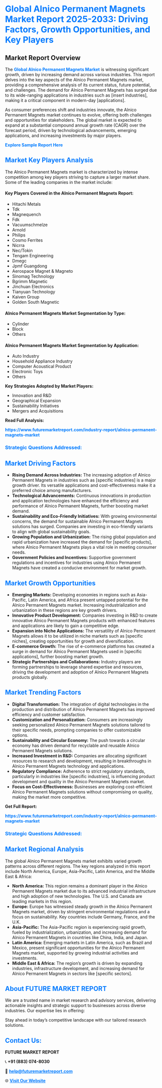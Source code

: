 <h1 style="color: #007BFF;">Global Alnico Permanent Magnets Market Report 2025-2033: Driving Factors, Growth Opportunities, and Key Players</h1>

<section id="overview">
<h2>Market Report Overview</h2>
<p>The <a href="https://www.futuremarketreport.com/industry-report/alnico-permanent-magnets-market" style="color: #007BFF; text-decoration: none;"><strong>Global Alnico Permanent Magnets Market</strong></a> is witnessing significant growth, driven by increasing demand across various industries. This report delves into the key aspects of the Alnico Permanent Magnets market, providing a comprehensive analysis of its current status, future potential, and challenges. The demand for Alnico Permanent Magnets has surged due to its wide-ranging applications in industries such as [insert industries], making it a critical component in modern-day [applications].</p>
<p>As consumer preferences shift and industries innovate, the Alnico Permanent Magnets market continues to evolve, offering both challenges and opportunities for stakeholders. The global market is expected to expand at a substantial compound annual growth rate (CAGR) over the forecast period, driven by technological advancements, emerging applications, and increasing investments by major players.</p>
</section>

<section id="overview">
<p><a href="https://www.futuremarketreport.com/request-sample/reportId=30494" style="color: #007BFF; text-decoration: none;"><strong>Explore Sample Report Here</strong></a></p>
</section>

<section id="key-players">
<h2 style="color: #007BFF;">Market Key Players Analysis</h2>
<p>The Alnico Permanent Magnets market is characterized by intense competition among key players striving to capture a larger market share. Some of the leading companies in the market include:</p>
<h4>Key Players Covered in the Alnico Permanent Magnets Report:</h4>
<ul><li>Hitachi Metals</li><li>Tdk</li><li>Magnequench</li><li>Fdk</li><li>Vacuumschmelze</li><li>Arnold</li><li>Philips</li><li>Cosmo Ferrites</li><li>Nicrra</li><li>Nec/Tokin</li><li>Tengam Engineering</li><li>Dmegc</li><li>Jpmf Guangdong</li><li>Aerospace Magnet &amp; Magneto</li><li>Sinomag Technology</li><li>Bgrimm Magnetic</li><li>Jinchuan Electronics</li><li>Tianyuan Technology</li><li>Kaiven Group</li><li>Golden South Magnetic</li></ul>
<h4>Alnico Permanent Magnets Market Segmentation by Type:</h4>
<ul><li>Cylinder</li><li>Block</li><li>Others</li></ul>

<h4>Alnico Permanent Magnets Market Segmentation by Application:</h4>
<ul><li>Auto Industry</li><li>Household Appliance Industry</li><li>Computer Acoustical Product</li><li>Electronic Toys</li><li>Others</li></ul>
<p><strong>Key Strategies Adopted by Market Players:</strong></p>
<ul>
<li>Innovation and R&D</li>
<li>Geographical Expansion</li>
<li>Sustainability Initiatives</li>
<li>Mergers and Acquisitions</li>
</ul>
</section>

<section>
<p><strong>Read Full Analysis: </strong></p><a href="https://www.futuremarketreport.com/industry-report/alnico-permanent-magnets-market" style="color: #007BFF; text-decoration: none;"><strong>https://www.futuremarketreport.com/industry-report/alnico-permanent-magnets-market</strong></a>
<h3 style="color: #007BFF;">Strategic Questions Addressed:</h3>
</section>

<section id="driving-factors">
<h2 style="color: #007BFF;">Market Driving Factors</h2>
<ul>
<li><strong>Rising Demand Across Industries:</strong> The increasing adoption of Alnico Permanent Magnets in industries such as [specific industries] is a major growth driver. Its versatile applications and cost-effectiveness make it a preferred choice among manufacturers.</li>
<li><strong>Technological Advancements:</strong> Continuous innovations in production and application technologies have enhanced the efficiency and performance of Alnico Permanent Magnets, further boosting market demand.</li>
<li><strong>Sustainability and Eco-Friendly Initiatives:</strong> With growing environmental concerns, the demand for sustainable Alnico Permanent Magnets solutions has surged. Companies are investing in eco-friendly variants to align with global sustainability goals.</li>
<li><strong>Growing Population and Urbanization:</strong> The rising global population and rapid urbanization have increased the demand for [specific products], where Alnico Permanent Magnets plays a vital role in meeting consumer needs.</li>
<li><strong>Government Policies and Incentives:</strong> Supportive government regulations and incentives for industries using Alnico Permanent Magnets have created a conducive environment for market growth.</li>
</ul>
</section>

<section id="growth-opportunities">
<h2 style="color: #007BFF;">Market Growth Opportunities</h2>
<ul>
<li><strong>Emerging Markets:</strong> Developing economies in regions such as Asia-Pacific, Latin America, and Africa present untapped potential for the Alnico Permanent Magnets market. Increasing industrialization and urbanization in these regions are key growth drivers.</li>
<li><strong>Innovative Product Development:</strong> Companies investing in R&D to create innovative Alnico Permanent Magnets products with enhanced features and applications are likely to gain a competitive edge.</li>
<li><strong>Expansion into Niche Applications:</strong> The versatility of Alnico Permanent Magnets allows it to be utilized in niche markets such as [specific niches], creating opportunities for growth and diversification.</li>
<li><strong>E-commerce Growth:</strong> The rise of e-commerce platforms has created a surge in demand for Alnico Permanent Magnets used in [specific applications], further boosting market growth.</li>
<li><strong>Strategic Partnerships and Collaborations:</strong> Industry players are forming partnerships to leverage shared expertise and resources, driving the development and adoption of Alnico Permanent Magnets products globally.</li>
</ul>
</section>

<section id="trending-factors">
<h2 style="color: #007BFF;">Market Trending Factors</h2>
<ul>
<li><strong>Digital Transformation:</strong> The integration of digital technologies in the production and distribution of Alnico Permanent Magnets has improved efficiency and customer satisfaction.</li>
<li><strong>Customization and Personalization:</strong> Consumers are increasingly seeking personalized Alnico Permanent Magnets solutions tailored to their specific needs, prompting companies to offer customizable options.</li>
<li><strong>Sustainability and Circular Economy:</strong> The push towards a circular economy has driven demand for recyclable and reusable Alnico Permanent Magnets solutions.</li>
<li><strong>Increased Investment in R&D:</strong> Companies are allocating significant resources to research and development, resulting in breakthroughs in Alnico Permanent Magnets technology and applications.</li>
<li><strong>Regulatory Compliance:</strong> Adherence to strict regulatory standards, particularly in industries like [specific industries], is influencing product development and quality in the Alnico Permanent Magnets market.</li>
<li><strong>Focus on Cost-Effectiveness:</strong> Businesses are exploring cost-efficient Alnico Permanent Magnets solutions without compromising on quality, making the market more competitive.</li>
</ul>
</section>

<section>
<p><strong>Get Full Report: </strong></p><a href="https://www.futuremarketreport.com/industry-report/alnico-permanent-magnets-market" style="color: #007BFF; text-decoration: none;"><strong>https://www.futuremarketreport.com/industry-report/alnico-permanent-magnets-market</strong></a>
<h3 style="color: #007BFF;">Strategic Questions Addressed:</h3>
</section>


<section id="regional-analysis">
<h2 style="color: #007BFF;">Market Regional Analysis</h2>
<p>The global Alnico Permanent Magnets market exhibits varied growth patterns across different regions. The key regions analyzed in this report include North America, Europe, Asia-Pacific, Latin America, and the Middle East & Africa:</p>
<ul>
<li><strong>North America:</strong> This region remains a dominant player in the Alnico Permanent Magnets market due to its advanced industrial infrastructure and high adoption of new technologies. The U.S. and Canada are leading markets in this region.</li>
<li><strong>Europe:</strong> Europe has witnessed steady growth in the Alnico Permanent Magnets market, driven by stringent environmental regulations and a focus on sustainability. Key countries include Germany, France, and the U.K.</li>
<li><strong>Asia-Pacific:</strong> The Asia-Pacific region is experiencing rapid growth, fueled by industrialization, urbanization, and increasing demand for Alnico Permanent Magnets in countries like China, India, and Japan.</li>
<li><strong>Latin America:</strong> Emerging markets in Latin America, such as Brazil and Mexico, present significant opportunities for the Alnico Permanent Magnets market, supported by growing industrial activities and investments.</li>
<li><strong>Middle East & Africa:</strong> The region’s growth is driven by expanding industries, infrastructure development, and increasing demand for Alnico Permanent Magnets in sectors like [specific sectors].</li>
</ul>
</section>

<footer>
<h2 style="color: #007BFF;">About FUTURE MARKET REPORT</h2>
<p>We are a trusted name in market research and advisory services, delivering actionable insights and strategic support to businesses across diverse industries. Our expertise lies in offering:</p>

<p>Stay ahead in today’s competitive landscape with our tailored research solutions.</p>

<h2 style="color: #007BFF;">Contact Us:</h2>
<p><strong>FUTURE MARKET REPORT</strong></p>
<p>📞 <strong>+91 (883) 074-8030</strong></p>
<p>📧 <strong><a href="mailto:help@futuremarketreport.com" style="color: #007BFF;">help@futuremarketreport.com</a></strong></p>
<p>🌐 <strong><a href="https://www.futuremarketreport.com/" style="color: #007BFF;">Visit Our Website</a></strong></p>
</footer>